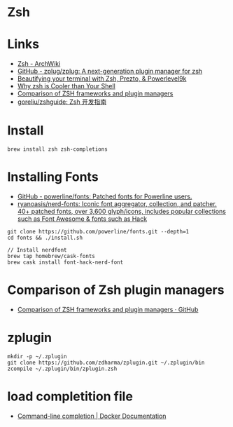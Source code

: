# Zsh

# Links

* [Zsh - ArchWiki](https://wiki.archlinux.org/index.php/Zsh)
* [GitHub - zplug/zplug: A next-generation plugin manager for zsh](https://github.com/zplug/zplug)
* [Beautifying your terminal with Zsh, Prezto, & Powerlevel9k](https://medium.com/@oldwestaction/beautifying-your-terminal-with-zsh-prezto-powerlevel9k-9e8de2023046)
* [Why zsh is Cooler than Your Shell](https://www.slideshare.net/brendon_jag/why-zsh-is-cooler-than-your-shell?next_slideshow=1)
* [Comparison of ZSH frameworks and plugin managers](https://gist.github.com/laggardkernel/4a4c4986ccdcaf47b91e8227f9868ded)
* [goreliu/zshguide: Zsh 开发指南](https://github.com/goreliu/zshguide)

# Install

```
brew install zsh zsh-completions
```

# Installing Fonts

* [GitHub - powerline/fonts: Patched fonts for Powerline users.](https://github.com/powerline/fonts)
* [ryanoasis/nerd-fonts: Iconic font aggregator, collection, and patcher. 40+ patched fonts, over 3,600 glyph/icons, includes popular collections such as Font Awesome & fonts such as Hack](https://github.com/ryanoasis/nerd-fonts)

```
git clone https://github.com/powerline/fonts.git --depth=1
cd fonts && ./install.sh

// Install nerdfont
brew tap homebrew/cask-fonts
brew cask install font-hack-nerd-font
```

# Comparison of Zsh plugin managers

* [Comparison of ZSH frameworks and plugin managers · GitHub](https://gist.github.com/laggardkernel/4a4c4986ccdcaf47b91e8227f9868ded)

# zplugin

```
mkdir -p ~/.zplugin
git clone https://github.com/zdharma/zplugin.git ~/.zplugin/bin
zcompile ~/.zplugin/bin/zplugin.zsh
```

# load completition file

* [Command-line completion | Docker Documentation](https://docs.docker.com/machine/completion/)

